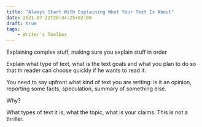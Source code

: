 ```yaml
---
title: "Always Start With Explaining What Your Text Is About"
date: 2021-07-22T20:34:25+02:00
draft: true
tags:
    - Writer's Toolbox
---
```


Explaining complex stuff, making sure you explain stuff in order

Explain what type of text, what is the text goals and what you plan to do so that th reader can choose quickly if he wants to read it.


You need to say upfront what kind of text you are writing: is it an opinion, reporting some facts, speculation, summary of something else. 

Why?

What types of text it is, what the topic, what is your claims. This is not a thriller.